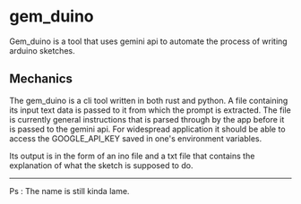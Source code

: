 # gem_duino

Gem_duino is a tool that uses gemini api to automate the process of writing arduino sketches.

## Mechanics

The gem_duino is a cli tool written in both rust and python. A file containing its input text data is passed to it from which the prompt is extracted.
The file is currently general instructions that is parsed through by the app before it is passed to the gemini api.
For widespread application it should be able to access the GOOGLE_API_KEY saved in one's environment variables.

Its output is in the form of an ino file and a txt file that contains the explanation of what the sketch is supposed to do.

---
Ps : The name is still kinda lame.
